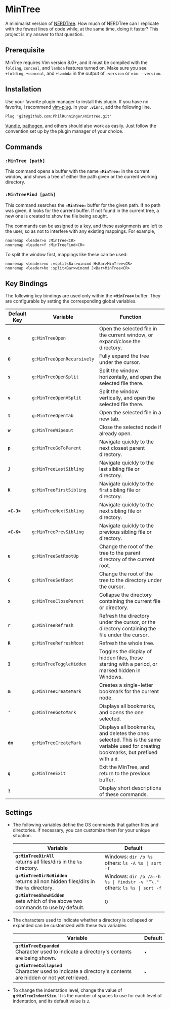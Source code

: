 # MinTree

A minimalist version of [NERDTree](https://github.com/scrooloose/nerdtree). How much of NERDTree can I replicate with the fewest lines of code while, at the same time, doing it faster? This project is my answer to that question.

## Prerequisite

MinTree requires Vim version 8.0+, and it must be compiled with the `folding`, `conceal`, and `lambda` features turned on. Make sure you see `+folding`, `+conceal`, and `+lambda` in the output of `:version` or `vim --version`.

## Installation

Use your favorite plugin manager to install this plugin. If you have no favorite, I recommend [vim-plug](https://github.com/junegunn/vim-plug). In your **`.vimrc`**, add the following line.

```vim
Plug 'git@github.com:PhilRunninger/mintree.git'
```

[Vundle](https://github.com/VundleVim/Vundle.vim), [pathogen](https://github.com/tpope/vim-pathogen), and others should also work as easily. Just follow the convention set up by the plugin manager of your choice.

## Commands

### **`:MinTree [path]`**
This command opens a buffer with the name **`=MinTree=`** in the current window, and shows a tree of either the path given or the current working directory.

### **`:MinTreeFind [path]`**
This command searches the **`=MinTree=`** buffer for the given path. If no path was given, it looks for the current buffer. If not found in the current tree, a new one is created to show the file being sought.

The commands can be assigned to a key, and these assignments are left to the user, so as not to interfere with any existing mappings. For example,

```vim
nnoremap <leader>o :MinTree<CR>
nnoremap <leader>f :MinTreeFind<CR>
```

To split the window first, mappings like these can be used:

```vim
nnoremap <leader>vo :vsplit<Bar>wincmd H<Bar>MinTree<CR>
nnoremap <leader>ho :split<Bar>wincmd J<Bar>MinTree<CR>
```

## Key Bindings

The following key bindings are used only within the **`=MinTree=`** buffer. They are configurable by setting the corresponding global variables.

Default Key | Variable                   | Function
---         | ---                        | ---
**`o`**     | `g:MinTreeOpen`            | Open the selected file in the current window, or expand/close the directory.
**`O`**     | `g:MinTreeOpenRecursively` | Fully expand the tree under the cursor.
**`s`**     | `g:MinTreeOpenSplit`       | Split the window horizontally, and open the selected file there.
**`v`**     | `g:MinTreeOpenVSplit`      | Split the window vertically, and open the selected file there.
**`t`**     | `g:MinTreeOpenTab`         | Open the selected file in a new tab.
**`w`**     | `g:MinTreeWipeout`         | Close the selected node if already open.
**`p`**     | `g:MinTreeGoToParent`      | Navigate quickly to the next closest parent directory.
**`J`**     | `g:MinTreeLastSibling`     | Navigate quickly to the last sibling file or directory.
**`K`**     | `g:MinTreeFirstSibling`    | Navigate quickly to the first sibling file or directory.
**`<C-J>`** | `g:MinTreeNextSibling`     | Navigate quickly to the next sibling file or directory.
**`<C-K>`** | `g:MinTreePrevSibling`     | Navigate quickly to the previous sibling file or directory.
**`u`**     | `g:MinTreeSetRootUp`       | Change the root of the tree to the parent directory of the current root.
**`C`**     | `g:MinTreeSetRoot`         | Change the root of the tree to the directory under the cursor.
**`x`**     | `g:MinTreeCloseParent`     | Collapse the directory containing the current file or directory.
**`r`**     | `g:MinTreeRefresh`         | Refresh the directory under the cursor, or the directory containing the file under the cursor.
**`R`**     | `g:MinTreeRefreshRoot`     | Refresh the whole tree.
**`I`**     | `g:MinTreeToggleHidden`    | Toggles the display of hidden files, those starting with a period, or marked hidden in Windows.
**`m`**     | `g:MinTreeCreateMark`      | Creates a single-letter bookmark for the current node.
**`'`**     | `g:MinTreeGotoMark`        | Displays all bookmarks, and opens the one selected.
**`dm`**    | `g:MinTreeCreateMark`      | Displays all bookmarks, and deletes the ones selected. This is the same variable used for creating bookmarks, but prefixed with a `d`.
**`q`**     | `g:MinTreeExit`            | Exit the MinTree, and return to the previous buffer.
**`?`**     |                            | Display short descriptions of these commands.

## Settings

* The following variables define the OS commands that gather files and directories. If necessary, you can customize them for your unique situation.

    Variable | Default
    --- | ---
    **`g:MinTreeDirAll`**<br>returns all files/dirs in the `%s` directory. | Windows: `dir /b %s`<br>others: `ls -A %s \| sort -f`
    **`g:MinTreeDirNoHidden`**<br>returns all non hidden files/dirs in the `%s` directory. | Windows: `dir /b /a:-h %s \| findstr -v "^\."`<br>others: `ls %s \| sort -f`
    **`g:MinTreeShowHidden`**<br>sets which of the above two commands to use by default. | 0

* The characters used to indicate whether a directory is collapsed or expanded can be customized with these two variables

    Variable | Default
    --- | ---
    **`g:MinTreeExpanded`**<br>Character used to indicate a directory's contents are being shown. | `▾`
    **`g:MinTreeCollapsed`**<br>Character used to indicate a directory's contents are hidden or not yet retrieved. | `▸`

* To change the indentation level, change the value of **`g:MinTreeIndentSize`**. It is the number of spaces to use for each level of indentation, and its default value is `2`.
